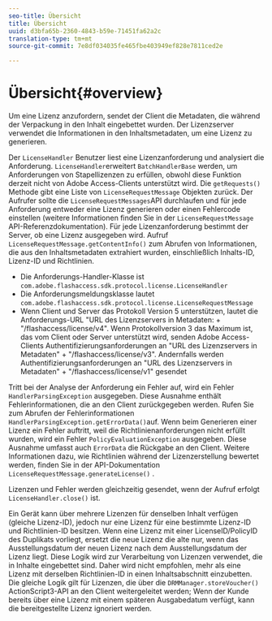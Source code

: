 ```yaml
---
seo-title: Übersicht
title: Übersicht
uuid: d3bfa65b-2360-4843-b59e-71451fa62a2c
translation-type: tm+mt
source-git-commit: 7e8df034035fe465fbe403949ef828e7811ced2e

---
```



# Übersicht{#overview}

Um eine Lizenz anzufordern, sendet der Client die Metadaten, die während der Verpackung in den Inhalt eingebettet wurden. Der Lizenzserver verwendet die Informationen in den Inhaltsmetadaten, um eine Lizenz zu generieren.

Der `LicenseHandler` Benutzer liest eine Lizenzanforderung und analysiert die Anforderung. `LicenseHandler`erweitert `BatchHandlerBase` werden, um Anforderungen von Stapellizenzen zu erfüllen, obwohl diese Funktion derzeit nicht von Adobe Access-Clients unterstützt wird. Die `getRequests()` Methode gibt eine Liste von `LicenseRequestMessage` Objekten zurück. Der Aufrufer sollte die `LicenseRequestMessages`API durchlaufen und für jede Anforderung entweder eine Lizenz generieren oder einen Fehlercode einstellen (weitere Informationen finden Sie in der `LicenseRequestMessage` API-Referenzdokumentation). Für jede Lizenzanforderung bestimmt der Server, ob eine Lizenz ausgegeben wird. Aufruf `LicenseRequestMessage.getContentInfo()` zum Abrufen von Informationen, die aus den Inhaltsmetadaten extrahiert wurden, einschließlich Inhalts-ID, Lizenz-ID und Richtlinien.

* Die Anforderungs-Handler-Klasse ist `com.adobe.flashaccess.sdk.protocol.license.LicenseHandler`
* Die Anforderungsmeldungsklasse lautet `com.adobe.flashaccess.sdk.protocol.license.LicenseRequestMessage`
* Wenn Client und Server das Protokoll Version 5 unterstützen, lautet die Anforderungs-URL &quot;URL des Lizenzservers in Metadaten: + &quot;/flashaccess/license/v4&quot;. Wenn Protokollversion 3 das Maximum ist, das vom Client oder Server unterstützt wird, senden Adobe Access-Clients Authentifizierungsanforderungen an &quot;URL des Lizenzservers in Metadaten&quot; + &quot;/flashaccess/license/v3&quot;. Andernfalls werden Authentifizierungsanforderungen an &quot;URL des Lizenzservers in Metadaten&quot; + &quot;/flashaccess/license/v1&quot; gesendet

Tritt bei der Analyse der Anforderung ein Fehler auf, wird ein Fehler `HandlerParsingException` ausgegeben. Diese Ausnahme enthält Fehlerinformationen, die an den Client zurückgegeben werden. Rufen Sie zum Abrufen der Fehlerinformationen `HandlerParsingException.getErrorData()`auf. Wenn beim Generieren einer Lizenz ein Fehler auftritt, weil die Richtlinienanforderungen nicht erfüllt wurden, wird ein Fehler `PolicyEvaluationException` ausgegeben. Diese Ausnahme umfasst auch `ErrorData` die Rückgabe an den Client. Weitere Informationen dazu, wie Richtlinien während der Lizenzerstellung bewertet werden, finden Sie in der API-Dokumentation `LicenseRequestMessage.generateLicense()` .

Lizenzen und Fehler werden gleichzeitig gesendet, wenn der Aufruf erfolgt `LicenseHandler.close()` ist.

Ein Gerät kann über mehrere Lizenzen für denselben Inhalt verfügen (gleiche Lizenz-ID), jedoch nur eine Lizenz für eine bestimmte Lizenz-ID und Richtlinien-ID besitzen. Wenn eine Lizenz mit einer LicenseID/PolicyID des Duplikats vorliegt, ersetzt die neue Lizenz die alte nur, wenn das Ausstellungsdatum der neuen Lizenz nach dem Ausstellungsdatum der Lizenz liegt. Diese Logik wird zur Verarbeitung von Lizenzen verwendet, die in Inhalte eingebettet sind. Daher wird nicht empfohlen, mehr als eine Lizenz mit derselben Richtlinien-ID in einen Inhaltsabschnitt einzubetten. Die gleiche Logik gilt für Lizenzen, die über die `DRMManager.storeVoucher()` ActionScript3-API an den Client weitergeleitet werden; Wenn der Kunde bereits über eine Lizenz mit einem späteren Ausgabedatum verfügt, kann die bereitgestellte Lizenz ignoriert werden.

